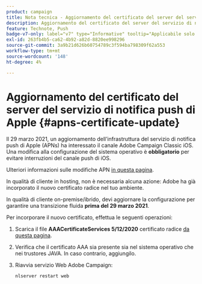 ```yaml
---
product: campaign
title: Nota tecnica - Aggiornamento del certificato del server del servizio Apple Push Notification
description: Aggiornamento del certificato del server del servizio di notifica push di Apple
feature: Technote, Push
badge-v7-only: label="v7" type="Informative" tooltip="Applicabile solo a Campaign Classic v7"
exl-id: 263fb4b5-ca62-4b92-a82d-8820ee998296
source-git-commit: 3a9b21d626b60754789c3f594ba798309f62a553
workflow-type: tm+mt
source-wordcount: '148'
ht-degree: 4%

---
```


# Aggiornamento del certificato del server del servizio di notifica push di Apple {#apns-certificate-update}



Il 29 marzo 2021, un aggiornamento dell’infrastruttura del servizio di notifica push di Apple (APNs) ha interessato il canale Adobe Campaign Classic iOS. Una modifica alla configurazione del sistema operativo è **obbligatorio** per evitare interruzioni del canale push di iOS.

Ulteriori informazioni sulle modifiche APN [in questa pagina](https://developer.apple.com/news/?id=7gx0a2lp).

In qualità di cliente in hosting, non è necessaria alcuna azione: Adobe ha già incorporato il nuovo certificato radice nel tuo ambiente.

In qualità di cliente on-premise/ibrido, devi aggiornare la configurazione per garantire una transizione fluida **prima del 29 marzo 2021**.

Per incorporare il nuovo certificato, effettua le seguenti operazioni:

1. Scarica il file **AAACertificateServices 5/12/2020** certificato radice [da questa pagina](https://support.sectigo.com/Com_KnowledgeDetailPage?Id=kA03l00000117cL).

1. Verifica che il certificato AAA sia presente sia nel sistema operativo che nei trustores JAVA. In caso contrario, aggiungilo.

1. Riavvia servizio Web Adobe Campaign:

   ```
   nlserver restart web
   ```
